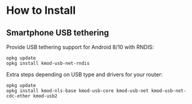 # How to Install

## Smartphone USB tethering
Provide USB tethering support for Android 8/10 with RNDIS: 
```
opkg update
opkg install kmod-usb-net-rndis
```
Extra steps depending on USB type and drivers for your router:
```
opkg update
opkg install kmod-nls-base kmod-usb-core kmod-usb-net kmod-usb-net-cdc-ether kmod-usb2
```
